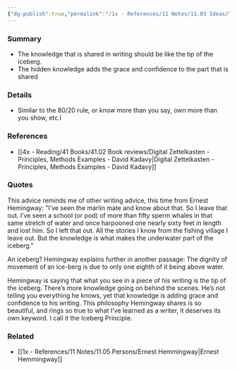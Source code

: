 ```yaml
---
{"dg-publish":true,"permalink":"/1x - References/11 Notes/11.03 Ideas/The iceberg principle - dont share everything you know/","title":"The iceberg principle - dont share everything you know","noteIcon":""}
---
```



### Summary
- The knowledge that is shared in writing should be like the tip of the iceberg.
- The hidden knowledge adds the grace and confidence to the part that is shared

### Details
- Similar to the 80/20 rule, or know more than you say, own more than you show, etc.l

### References
- [[4x - Reading/41 Books/41.02 Book reviews/Digital Zettelkasten - Principles, Methods Examples - David Kadavy\|Digital Zettelkasten - Principles, Methods Examples - David Kadavy]]

### Quotes
This advice reminds me of other writing advice, this time from Ernest Hemingway:
"I’ve seen the marlin mate and know about that. So I leave that out. I’ve seen a school (or pod) of more than fifty sperm whales in that same stretch of water and once harpooned one nearly sixty feet in length and lost him. So I left that out. All the stories I know from the fishing village I leave out. But the knowledge is what makes the underwater part of the iceberg."

An iceberg? Hemingway explains further in another passage: The dignity of movement of an ice-berg is due to only one eighth of it being above water.

Hemingway is saying that what you see in a piece of his writing is the tip of the iceberg. There’s more knowledge going on behind the scenes. He’s not telling you everything he knows, yet that knowledge is adding grace and confidence to his writing. This philosophy Hemingway shares is so beautiful, and rings so true to what I’ve learned as a writer, it deserves its own keyword. I call it the Iceberg Principle.

### Related
- [[1x - References/11 Notes/11.05 Persons/Ernest Hemmingway\|Ernest Hemmingway]]